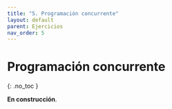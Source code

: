 ```yaml
---
title: "5. Programación concurrente"
layout: default
parent: Ejercicios
nav_order: 5
---
```


# Programación concurrente
{: .no_toc }

<!--
## Índice
{: .no_toc .text-delta }

1. Índice
{:toc}
-->

**En construcción**.
